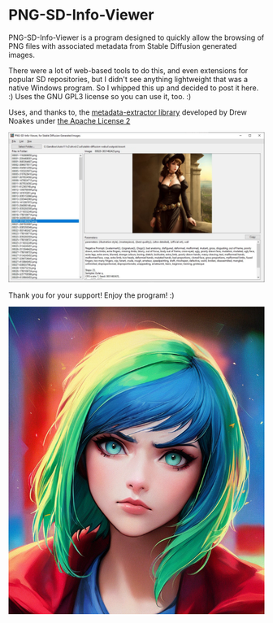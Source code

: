 # PNG-SD-Info-Viewer

PNG-SD-Info-Viewer is a program designed to quickly allow the browsing of PNG files with associated metadata from Stable Diffusion generated images.

There were a lot of web-based tools to do this, and even extensions for popular SD repositories, but I didn't see anything lightweight that was a native Windows program.
So I whipped this up and decided to post it here. :)  Uses the GNU GPL3 license so you can use it, too. :)



Uses, and thanks to, the <a href="https://github.com/drewnoakes/metadata-extractor">metadata-extractor library</a> developed by Drew Noakes under <a href="http://www.apache.org/licenses/LICENSE-2.0">the Apache License 2</a>

![Screenshot](web2/screenshot1.jpg?raw=true "Screenshot")



Thank you for your support!  Enjoy the program! :)


![Icon](web2/00137-2000916955.png?raw=true "Icon")